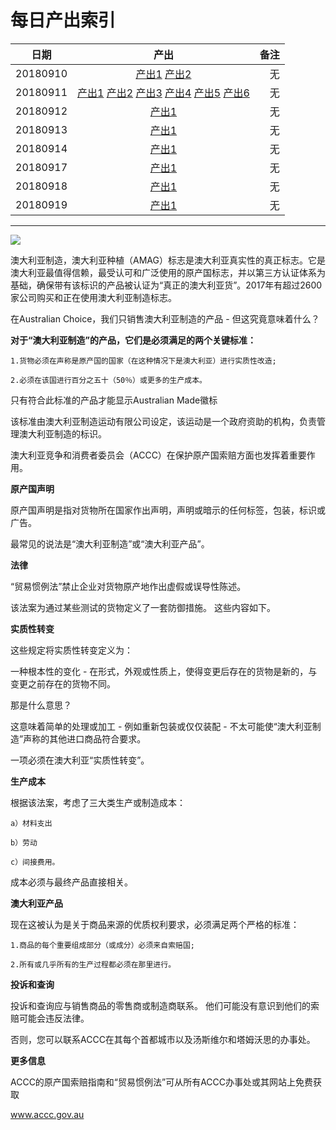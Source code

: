 # 每日产出索引

|**日期**    |     **产出**                                                            | **备注** |
|:---------:|:-----------------------------------------------------------------------:|--------:|
| 20180910  | [产出1](20180910/问题6/) [产出2](20180910/问题7/)                          |  无     |
| 20180911  | [产出1](20180911/问题5/) [产出2](20180911/问题4/) [产出3](20180911/问题3/) [产出4](20180911/问题2/) [产出5](20180911/近期资料/)  [产出6](20180911/统计数据图/)  | 无     |
| 20180912  | [产出1](20180912/问题1/)                                                  | 无     |
| 20180913  | [产出1](20180913/)                                                       | 无     |
| 20180914  | [产出1](20180914/)                                                       | 无     |
| 20180917  | [产出1](20180917/问题7/)                                                  | 无     |
| 20180918  | [产出1](20180918/)                                                       | 无     |
| 20180919  | [产出1](20180919/)                                                       | 无     |

---

[![](https://www.australianchoice.com.au/user/files/AustMade.png)](src/1.html)

澳大利亚制造，澳大利亚种植（AMAG）标志是澳大利亚真实性的真正标志。它是澳大利亚最值得信赖，最受认可和广泛使用的原产国标志，并以第三方认证体系为基础，确保带有该标识的产品被认证为“真正的澳大利亚货”。2017年有超过2600家公司购买和正在使用澳大利亚制造标志。

在Australian Choice，我们只销售澳大利亚制造的产品 - 但这究竟意味着什么？

**对于“澳大利亚制造”的产品，它们是必须满足的两个关键标准：**

    1.货物必须在声称是原产国的国家（在这种情况下是澳大利亚）进行实质性改造; 

    2.必须在该国进行百分之五十（50％）或更多的生产成本。

只有符合此标准的产品才能显示Australian Made徽标

该标准由澳大利亚制造运动有限公司设定，该运动是一个政府资助的机构，负责管理澳大利亚制造的标识。

澳大利亚竞争和消费者委员会（ACCC）在保护原产国索赔方面也发挥着重要作用。

**原产国声明**

原产国声明是指对货物所在国家作出声明，声明或暗示的任何标签，包装，标识或广告。

最常见的说法是“澳大利亚制造”或“澳大利亚产品”。

**法律**

“贸易惯例法”禁止企业对货物原产地作出虚假或误导性陈述。

该法案为通过某些测试的货物定义了一套防御措施。 这些内容如下。


**实质性转变**

这些规定将实质性转变定义为：

一种根本性的变化 - 在形式，外观或性质上，使得变更后存在的货物是新的，与变更之前存在的货物不同。

那是什么意思？

这意味着简单的处理或加工 - 例如重新包装或仅仅装配 - 不太可能使“澳大利亚制造”声称的其他进口商品符合要求。

一项必须在澳大利亚“实质性转变”。

**生产成本**

根据该法案，考虑了三大类生产或制造成本：

    a）材料支出
    
    b）劳动
    
    c）间接费用。

成本必须与最终产品直接相关。

**澳大利亚产品**

现在这被认为是关于商品来源的优质权利要求，必须满足两个严格的标准：

    1.商品的每个重要组成部分（或成分）必须来自索赔国; 
    
    2.所有或几乎所有的生产过程都必须在那里进行。

**投诉和查询**

投诉和查询应与销售商品的零售商或制造商联系。 他们可能没有意识到他们的索赔可能会违反法律。

否则，您可以联系ACCC在其每个首都城市以及汤斯维尔和塔姆沃思的办事处。

**更多信息**

ACCC的原产国索赔指南和“贸易惯例法”可从所有ACCC办事处或其网站上免费获取

www.accc.gov.au 



